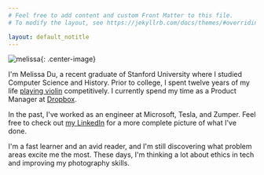 ```yaml
---
# Feel free to add content and custom Front Matter to this file.
# To modify the layout, see https://jekyllrb.com/docs/themes/#overriding-theme-defaults

layout: default_notitle
---
```


![melissa](/imgs/me1.jpg){: .center-image}

I'm Melissa Du, a recent graduate of Stanford University where I studied Computer Science and History. Prior to college, I spent twelve years of my life [playing violin](https://www.youtube.com/user/asiansarentnerdy) competitively. I currently spend my time as a Product Manager at [Dropbox](https://www.dropbox.com). 

In the past, I've worked as an engineer at Microsoft, Tesla, and Zumper. Feel free to check out [my LinkedIn](https://www.linkedin.com/in/mdu96/) for a more complete picture of what I've done. 

I'm a fast learner and an avid reader, and I'm still discovering what problem areas excite me the most. These days, I'm thinking a lot about ethics in tech and improving my photography skills.